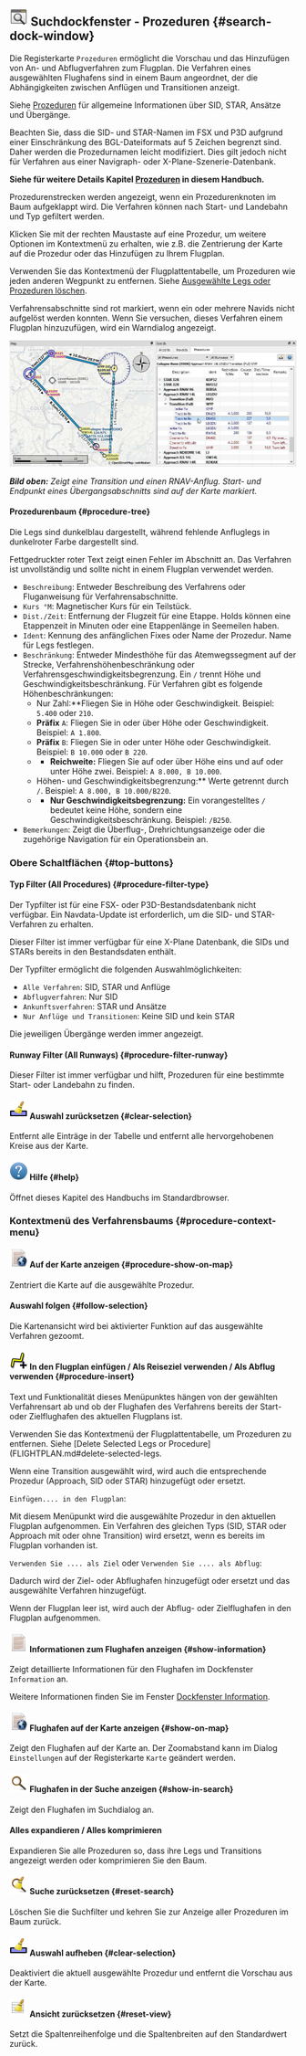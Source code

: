 ## ![Search](../images/icons/searchdock.png "Search") Suchdockfenster - Prozeduren {#search-dock-window}

Die Registerkarte `Prozeduren` ermöglicht die Vorschau und das Hinzufügen von An- und Abflugverfahren zum Flugplan. Die Verfahren eines ausgewählten Flughafens sind in einem Baum angeordnet, der die Abhängigkeiten zwischen Anflügen und Transitionen anzeigt.

Siehe [Prozeduren](APPROACHES.md) für allgemeine Informationen über SID, STAR, Ansätze und Übergänge.


Beachten Sie, dass die SID- und STAR-Namen im FSX und P3D aufgrund einer Einschränkung des BGL-Dateiformats auf 5 Zeichen begrenzt sind. Daher werden die Prozedurnamen leicht modifiziert. Dies gilt jedoch nicht für Verfahren aus einer Navigraph- oder X-Plane-Szenerie-Datenbank.

**Siehe für weitere Details Kapitel **[**Prozeduren**](APPROACHES.md#delete-selected-legs)** in diesem Handbuch.**

Prozedurenstrecken werden angezeigt, wenn ein Prozedurenknoten im Baum aufgeklappt wird. Die Verfahren können nach Start- und Landebahn und Typ gefiltert werden.

Klicken Sie mit der rechten Maustaste auf eine Prozedur, um weitere Optionen im Kontextmenü zu erhalten, wie z.B. die Zentrierung der Karte auf die Prozedur oder das Hinzufügen zu Ihrem Flugplan.

Verwenden Sie das Kontextmenü der Flugplattentabelle, um Prozeduren wie jeden anderen Wegpunkt zu entfernen. Siehe [Ausgewählte Legs oder Prozeduren löschen](FLIGHTPLAN.md#delete-selected-legs).

Verfahrensabschnitte sind rot markiert, wenn ein oder mehrere Navids nicht aufgelöst werden konnten. Wenn Sie versuchen, dieses Verfahren einem Flugplan hinzuzufügen, wird ein Warndialog angezeigt.

![Navaid Search Result Table](../images/proceduresearch.jpg "Navaid Search Result Table")

_**Bild oben:** Zeigt eine Transition und einen RNAV-Anflug. Start- und Endpunkt eines Übergangsabschnitts sind auf der Karte markiert._

#### Prozedurenbaum {#procedure-tree}

Die Legs sind dunkelblau dargestellt, während fehlende Anfluglegs in dunkelroter Farbe dargestellt sind.

Fettgedruckter roter Text zeigt einen Fehler im Abschnitt an. Das Verfahren ist unvollständig und sollte nicht in einem Flugplan verwendet werden.

* `Beschreibung`: Entweder Beschreibung des Verfahrens oder Fluganweisung für Verfahrensabschnitte.
* `Kurs °M`: Magnetischer Kurs für ein Teilstück.
* `Dist./Zeit`: Entfernung der Flugzeit für eine Etappe. Holds können eine Etappenzeit in Minuten oder eine Etappenlänge in Seemeilen haben.
* `Ident`: Kennung des anfänglichen Fixes oder Name der Prozedur. Name für Legs festlegen.
* `Beschränkung`: Entweder Mindesthöhe für das Atemwegssegment auf der Strecke, Verfahrenshöhenbeschränkung oder Verfahrensgeschwindigkeitsbegrenzung. Ein `/` trennt Höhe und Geschwindigkeitsbeschränkung. Für Verfahren gibt es folgende Höhenbeschränkungen:
  * Nur Zahl:**Fliegen Sie in Höhe oder Geschwindigkeit. Beispiel: `5.400` oder `210`.
  * **Präfix** `A`: Fliegen Sie in oder über Höhe oder Geschwindigkeit. Beispiel: `A 1.800`.
  * **Präfix** `B`: Fliegen Sie in oder unter Höhe oder Geschwindigkeit. Beispiel: `B 10.000` oder `B 220`.
  * * **Reichweite:** Fliegen Sie auf oder über Höhe eins und auf oder unter Höhe zwei. Beispiel: `A 8.000, B 10.000`.
  * Höhen- und Geschwindigkeitsbegrenzung:** Werte getrennt durch `/`. Beispiel: `A 8.000, B 10.000/B220`.
  * * **Nur Geschwindigkeitsbegrenzung:** Ein vorangestelltes `/` bedeutet keine Höhe, sondern eine Geschwindigkeitsbeschränkung. Beispiel: `/B250`.
* `Bemerkungen`: Zeigt die Überflug-, Drehrichtungsanzeige oder die zugehörige Navigation für ein Operationsbein an.


### Obere Schaltflächen {#top-buttons}

#### Typ Filter (All Procedures) {#procedure-filter-type}

Der Typfilter ist für eine FSX- oder P3D-Bestandsdatenbank nicht verfügbar. Ein Navdata-Update ist erforderlich, um die SID- und STAR-Verfahren zu erhalten.

Dieser Filter ist immer verfügbar für eine X-Plane Datenbank, die SIDs und STARs bereits in den Bestandsdaten enthält.

Der Typfilter ermöglicht die folgenden Auswahlmöglichkeiten:

* `Alle Verfahren`: SID, STAR und Anflüge
* `Abflugverfahren`: Nur SID
* `Ankunftsverfahren`: STAR und Ansätze
* `Nur Anflüge und Transitionen`: Keine SID und kein STAR

Die jeweiligen Übergänge werden immer angezeigt.


#### Runway Filter (All Runways) {#procedure-filter-runway}

Dieser Filter ist immer verfügbar und hilft, Prozeduren für eine bestimmte Start- oder Landebahn zu finden.

#### ![Clear Selection](../images/icons/clearselection.png "Clear Selection") Auswahl zurücksetzen {#clear-selection}

Entfernt alle Einträge in der Tabelle und entfernt alle hervorgehobenen Kreise aus der Karte.

#### ![Help](../images/icons/help.png "Help") Hilfe {#help}

Öffnet dieses Kapitel des Handbuchs im Standardbrowser.

### Kontextmenü des Verfahrensbaums {#procedure-context-menu}

#### ![Show on Map](../images/icons/showonmap.png "Show on Map") Auf der Karte anzeigen {#procedure-show-on-map}

Zentriert die Karte auf die ausgewählte Prozedur.

#### Auswahl folgen {#follow-selection}

Die Kartenansicht wird bei aktivierter Funktion auf das ausgewählte Verfahren gezoomt.

#### ![Insert into Flight Plan / Use as Destination / Use as Departure](../images/icons/routeadd.png "Insert into Flight Plan / Use as Destination / Use as Departure") In den Flugplan einfügen / Als Reiseziel verwenden / Als Abflug verwenden {#procedure-insert}

Text und Funktionalität dieses Menüpunktes hängen von der gewählten Verfahrensart ab und ob der Flughafen des Verfahrens bereits der Start- oder Zielflughafen des aktuellen Flugplans ist.

Verwenden Sie das Kontextmenü der Flugplattentabelle, um Prozeduren zu entfernen. Siehe [Delete Selected Legs or Procedure](FLIGHTPLAN.md#delete-selected-legs.

Wenn eine Transition ausgewählt wird, wird auch die entsprechende Prozedur (Approach, SID oder STAR) hinzugefügt oder ersetzt.

`Einfügen.... in den Flugplan`:

Mit diesem Menüpunkt wird die ausgewählte Prozedur in den aktuellen Flugplan aufgenommen. Ein Verfahren des gleichen Typs (SID, STAR oder Approach mit oder ohne Transition) wird ersetzt, wenn es bereits im Flugplan vorhanden ist.

`Verwenden Sie .... als Ziel` oder `Verwenden Sie .... als Abflug`:

Dadurch wird der Ziel- oder Abflughafen hinzugefügt oder ersetzt und das ausgewählte Verfahren hinzugefügt.

Wenn der Flugplan leer ist, wird auch der Abflug- oder Zielflughafen in den Flugplan aufgenommen.

#### ![Show Information for Airport](../images/icons/globals.png "Show Information for Airport") Informationen zum Flughafen anzeigen {#show-information}

Zeigt detaillierte Informationen für den Flughafen im Dockfenster `Information` an.

Weitere Informationen finden Sie im Fenster [Dockfenster Information](INFO.md#information-dock-window).

#### ![Show Airport on Map](../images/icons/showonmap.png "Show Airport on Map") Flughafen auf der Karte anzeigen {#show-on-map}

Zeigt den Flughafen auf der Karte an. Der Zoomabstand kann im Dialog `Einstellungen` auf der Registerkarte `Karte` geändert werden.

#### ![Show Airport in Search](../images/icons/search.png "Show Airport in Search") Flughafen in der Suche anzeigen {#show-in-search}

Zeigt den Flughafen im Suchdialog an.

#### Alles expandieren / Alles komprimieren

Expandieren Sie alle Prozeduren so, dass ihre Legs und Transitions angezeigt werden oder komprimieren Sie den Baum.

#### ![Reset Search](../images/icons/clear.png "Reset Search") Suche zurücksetzen {#reset-search}

Löschen Sie die Suchfilter und kehren Sie zur Anzeige aller Prozeduren im Baum zurück.

#### ![Clear Selection](../images/icons/clearselection.png "Clear Selection") Auswahl aufheben {#clear-selection}

Deaktiviert die aktuell ausgewählte Prozedur und entfernt die Vorschau aus der Karte.

#### ![Reset View](../images/icons/cleartable.png "Reset View") Ansicht zurücksetzen {#reset-view}

Setzt die Spaltenreihenfolge und die Spaltenbreiten auf den Standardwert zurück.

